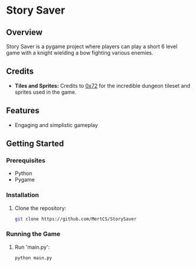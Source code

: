 # Story Saver

## Overview

Story Saver is a pygame project where players can play a short 6 level game with a knight wielding a bow fighting various enemies.

## Credits

- **Tiles and Sprites:** Credits to [0x72](https://0x72.itch.io/dungeontileset-ii) for the incredible dungeon tileset and sprites used in the game.

## Features

- Engaging and simplistic gameplay

## Getting Started

### Prerequisites

- Python
- Pygame

### Installation

1. Clone the repository:

   ```bash
   git clone https://github.com/MertCS/StorySaver

### Running the Game

1. Run 'main.py':

   ```bash
   python main.py
